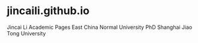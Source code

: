 # jincaili.github.io
Jincai Li Academic Pages
East China Normal University
PhD Shanghai Jiao Tong University
